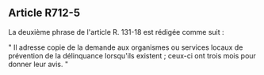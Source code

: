 Article R712-5
----
La deuxième phrase de l'article R. 131-18 est rédigée comme suit :

" Il adresse copie de la demande aux organismes ou services locaux de prévention
de la délinquance lorsqu'ils existent ; ceux-ci ont trois mois pour donner leur
avis. "
